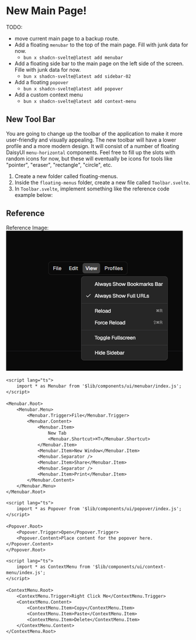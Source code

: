 # New Main Page!

TODO:

- move current main page to a backup route.
- Add a floating `menubar` to the top of the main page. Fill with junk data for now.
  - `bun x shadcn-svelte@latest add menubar`
- Add a floating side bar to the main page on the left side of the screen. Fille with junk data for now.
  - `bun x shadcn-svelte@latest add sidebar-02`
- Add a floating `popover`
  - `bun x shadcn-svelte@latest add popover`
- Add a custom context menu
  - `bun x shadcn-svelte@latest add context-menu`

<!-- These might get revisted later -->
<!-- - `bun x shadcn-svelte@latest add sidebar-16` -->
<!-- - `bun x shadcn-svelte@latest add sidebar-13` -->

## New Tool Bar

You are going to change up the toolbar of the application to make it more user-friendly and visually appealing. The new toolbar will have a lower profile and a more modern design. It will consist of a number of floating DaisyUI `menu-horizontal` components. Feel free to fill up the slots with random icons for now, but these will eventually be icons for tools like "pointer", "eraser", "rectangle", "circle", etc.

1. Create a new folder called floating-menus.
2. Inside the `floating-menus` folder, create a new file called `Toolbar.svelte`.
3. In `Toolbar.svelte`, implement something like the reference code example below:

## Reference

Reference Image: ![alt text](image-1.png)

```svelte
<script lang="ts">
	import * as Menubar from '$lib/components/ui/menubar/index.js';
</script>

<Menubar.Root>
	<Menubar.Menu>
		<Menubar.Trigger>File</Menubar.Trigger>
		<Menubar.Content>
			<Menubar.Item>
				New Tab
				<Menubar.Shortcut>⌘T</Menubar.Shortcut>
			</Menubar.Item>
			<Menubar.Item>New Window</Menubar.Item>
			<Menubar.Separator />
			<Menubar.Item>Share</Menubar.Item>
			<Menubar.Separator />
			<Menubar.Item>Print</Menubar.Item>
		</Menubar.Content>
	</Menubar.Menu>
</Menubar.Root>
```

```svelte
<script lang="ts">
	import * as Popover from '$lib/components/ui/popover/index.js';
</script>

<Popover.Root>
	<Popover.Trigger>Open</Popover.Trigger>
	<Popover.Content>Place content for the popover here.</Popover.Content>
</Popover.Root>
```

```svelte
<script lang="ts">
	import * as ContextMenu from '$lib/components/ui/context-menu/index.js';
</script>

<ContextMenu.Root>
	<ContextMenu.Trigger>Right Click Me</ContextMenu.Trigger>
	<ContextMenu.Content>
		<ContextMenu.Item>Copy</ContextMenu.Item>
		<ContextMenu.Item>Paste</ContextMenu.Item>
		<ContextMenu.Item>Delete</ContextMenu.Item>
	</ContextMenu.Content>
</ContextMenu.Root>
```
